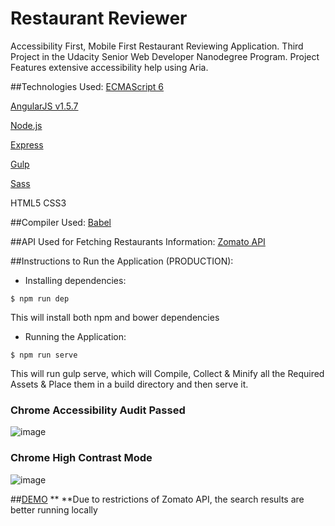# Restaurant Reviewer
Accessibility First, Mobile First Restaurant Reviewing Application. Third Project in the Udacity Senior Web Developer Nanodegree Program. Project Features extensive accessibility help using Aria.

##Technologies Used:
[ECMAScript 6](http://es6-features.org/)

[AngularJS v1.5.7](https://angularjs.org/)

[Node.js](https://nodejs.org/en/)

[Express](https://expressjs.com/)

[Gulp](http://gulpjs.com/)

[Sass](http://sass-lang.com/)

HTML5
CSS3

##Compiler Used:
[Babel](https://babeljs.io/)

##API Used for Fetching Restaurants Information:
[Zomato API](https://developers.zomato.com/api)

##Instructions to Run the Application (PRODUCTION):
- Installing dependencies:
```{r, engine='bash', count_lines}
$ npm run dep
```
This will install both npm and bower dependencies
- Running the Application:
```{r, engine='bash', count_lines}
$ npm run serve
```
This will run gulp serve, which will Compile, Collect & Minify all the Required Assets & Place them in a build directory and then serve it.

### Chrome Accessibility Audit Passed
![image](https://github.com/arjunmitrareddy/Udacity_Senior_Web_Dev_Project3/blob/master/screens/1.png)

### Chrome High Contrast Mode
![image](https://github.com/arjunmitrareddy/Udacity_Senior_Web_Dev_Project3/blob/master/screens/2.png)

##[DEMO](https://rest-review-amr.herokuapp.com) **
**Due to restrictions of Zomato API, the search results are better running locally  
